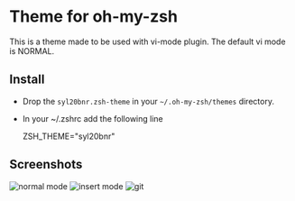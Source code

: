 Theme for oh-my-zsh
===================

This is a theme made to be used with vi-mode plugin. The default vi mode is NORMAL.

Install
-------

- Drop the `syl20bnr.zsh-theme` in your `~/.oh-my-zsh/themes` directory.
- In your ~/.zshrc add the following line

    ZSH_THEME="syl20bnr"

Screenshots
-----------

![normal mode](https://raw.github.com/syl20bnr/syl20bnr-zsh-theme/master/doc/syl20bnr-zsh-theme_normal.png)
![insert mode](https://raw.github.com/syl20bnr/syl20bnr-zsh-theme/master/doc/syl20bnr-zsh-theme_insert.png)
![git](https://raw.github.com/syl20bnr/syl20bnr-zsh-theme/master/doc/syl20bnr-zsh-theme_git.png)
